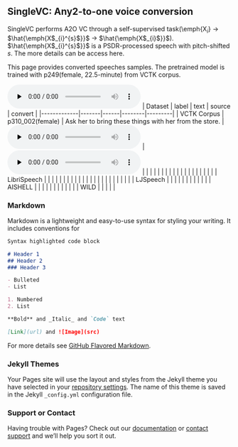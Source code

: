 ## SingleVC: Any2-to-one voice conversion

SingleVC performs A2O VC through a self-supervised task(\emph{X$_{i}$} $\to$ $\hat{\emph{X$_{i}^{s}$}}$ $\to$ $\hat{\emph{X$_{i}$}}$).  $\hat{\emph{X$_{i}^{s}$}}$ is  a PSDR-processed speech with pitch-shifted $s$. The more details can be access here.

This page provides converted speeches samples. The pretrained model is trained with p249(female, 22.5-minute) from VCTK corpus.

<audio id="audio" controls="" preload="none">
      <source id="wav" src="https://github.com/BrightGu/SingleVC/blob/gh-pages/1_BAC009S0234W0129.wav">
</audio>
| Dataset     | label | text | source | convert |
|-------------|-------|------|--------|---------|
| VCTK Corpus |  p310_002(female)     |   Ask her to bring these things with her from the store.   | <audio id="audio" controls="" preload="none"> <source id="VF1_s" src="converted_sample/VCTK/F1/1_p310_002.wav"> </audio>       |    <audio id="audio" controls="" preload="none"> <source id="VF1_t" src="converted_sample/VCTK/F1/1_p310_002_generated_e2e.wav"> </audio>     |
|             |       |      |        |         |
|             |       |      |        |         |
|             |       |      |        |         |
| LibriSpeech |       |      |        |         |
|             |       |      |        |         |
|             |       |      |        |         |
|             |       |      |        |         |
| LJSpeech    |       |      |        |         |
|             |       |      |        |         |
| AISHELL     |       |      |        |         |
|             |       |      |        |         |
| WILD        |       |      |        |         |







### Markdown

Markdown is a lightweight and easy-to-use syntax for styling your writing. It includes conventions for

```markdown
Syntax highlighted code block

# Header 1
## Header 2
### Header 3

- Bulleted
- List

1. Numbered
2. List

**Bold** and _Italic_ and `Code` text

[Link](url) and ![Image](src)
```

For more details see [GitHub Flavored Markdown](https://guides.github.com/features/mastering-markdown/).

### Jekyll Themes

Your Pages site will use the layout and styles from the Jekyll theme you have selected in your [repository settings](https://github.com/BrightGu/SingleVC/settings/pages). The name of this theme is saved in the Jekyll `_config.yml` configuration file.

### Support or Contact

Having trouble with Pages? Check out our [documentation](https://docs.github.com/categories/github-pages-basics/) or [contact support](https://support.github.com/contact) and we’ll help you sort it out.
